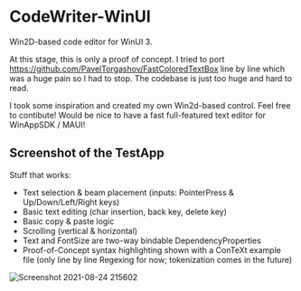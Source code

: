 
# CodeWriter-WinUI
Win2D-based code editor for WinUI 3.

At this stage, this is only a proof of concept. 
I tried to port https://github.com/PavelTorgashov/FastColoredTextBox line by line which was a huge pain so I had to stop. The codebase is just too huge and hard to read.

I took some inspiration and created my own Win2d-based control. Feel free to contibute! Would be nice to have a fast full-featured text editor for WinAppSDK / MAUI!

## Screenshot of the TestApp
Stuff that works:
- Text selection & beam placement (inputs: PointerPress & Up/Down/Left/Right keys)
- Basic text editing (char insertion, back key, delete key)
- Basic copy & paste logic
- Scrolling (vertical & horizontal)
- Text and FontSize are two-way bindable DependencyProperties
- Proof-of-Concept syntax highlighting shown with a ConTeXt example file (only line by line Regexing for now; tokenization comes in the future)

![Screenshot 2021-08-24 215602](https://user-images.githubusercontent.com/13318246/130681314-4d2bc24f-43fb-44f3-9d59-2f4e494687b3.png)
